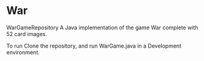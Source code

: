 # War
WarGameRepository
A Java implementation of the game War complete with 52 card images.

To run Clone the repository, and run WarGame.java in a Development environment.
